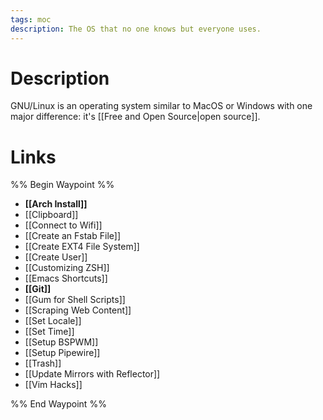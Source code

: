 ```yaml
---
tags: moc
description: The OS that no one knows but everyone uses.
---
```


# Description
GNU/Linux is an operating system similar to MacOS or Windows with one major difference: it's [[Free and Open Source|open source]].

# Links
%% Begin Waypoint %%
- **[[Arch Install]]**
- [[Clipboard]]
- [[Connect to Wifi]]
- [[Create an Fstab File]]
- [[Create EXT4 File System]]
- [[Create User]]
- [[Customizing ZSH]]
- [[Emacs Shortcuts]]
- **[[Git]]**
- [[Gum for Shell Scripts]]
- [[Scraping Web Content]]
- [[Set Locale]]
- [[Set Time]]
- [[Setup BSPWM]]
- [[Setup Pipewire]]
- [[Trash]]
- [[Update Mirrors with Reflector]]
- [[Vim Hacks]]

%% End Waypoint %%
